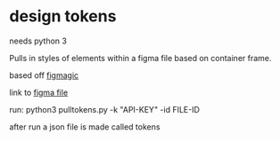 # design tokens
needs python 3

Pulls in styles of elements within a figma file based on container frame.

based off [figmagic](https://github.com/mikaelvesavuori/figmagic)

link to [figma file](https://www.figma.com/file/J9q5TGVX4biCs9WL8l5Col/token-example?node-id=0%3A1)

run:
python3 pulltokens.py -k "API-KEY" -id FILE-ID

after run a json file is made called tokens